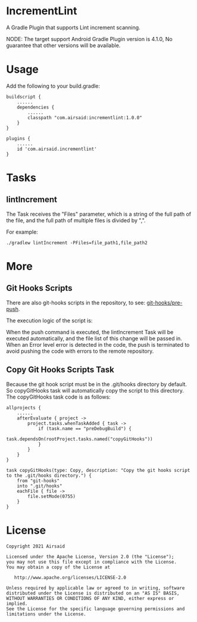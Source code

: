 # IncrementLint
A Gradle Plugin that supports Lint increment scanning.

NODE: The target support Android Gradle Plugin version is 4.1.0, No guarantee that other versions will be available.

# Usage
Add the following to your build.gradle:
```
buildscript {
    ......
    dependencies {
        ......
        classpath "com.airsaid:incrementlint:1.0.0"
    }
}
```
```
plugins {
    ......
    id 'com.airsaid.incrementlint'
}
```

# Tasks
## lintIncrement
The Task receives the "Files" parameter, which is a string of the full path of the file, and the full path of multiple files is divided by ",".

For example:
```
./gradlew lintIncrement -PFiles=file_path1,file_path2
```

# More
## Git Hooks Scripts
There are also git-hooks scripts in the repository, to see: [git-hooks/pre-push](https://github.com/Airsaid/IncrementLint/blob/master/git-hooks/pre-push).

The execution logic of the script is:

When the push command is executed, the lintIncrement Task will be executed automatically, and the file list of this change will be passed in.
When an Error level error is detected in the code, the push is terminated to avoid pushing the code with errors to the remote repository.

## Copy Git Hooks Scripts Task
Because the git hook script must be in the .git/hooks directory by default. So copyGitHooks task will automatically copy the script to this directory. The copyGitHooks task code is as follows:
```
allprojects {
    ......
    afterEvaluate { project ->
        project.tasks.whenTaskAdded { task ->
            if (task.name == "preDebugBuild") {
                task.dependsOn(rootProject.tasks.named("copyGitHooks"))
            }
        }
    }
}

task copyGitHooks(type: Copy, description: "Copy the git hooks script to the .git/hooks directory.") {
    from "git-hooks"
    into ".git/hooks"
    eachFile { file ->
        file.setMode(0755)
    }
}
```

# License
```
Copyright 2021 Airsaid

Licensed under the Apache License, Version 2.0 (the "License");
you may not use this file except in compliance with the License.
You may obtain a copy of the License at

   http://www.apache.org/licenses/LICENSE-2.0

Unless required by applicable law or agreed to in writing, software
distributed under the License is distributed on an "AS IS" BASIS,
WITHOUT WARRANTIES OR CONDITIONS OF ANY KIND, either express or implied.
See the License for the specific language governing permissions and
limitations under the License.
```